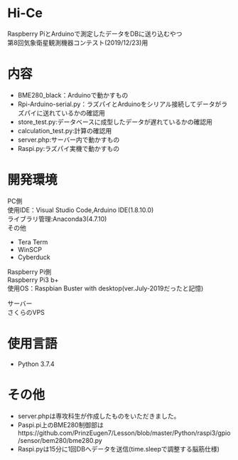 # Hi-Ce
Raspberry PiとArduinoで測定したデータをDBに送り込むやつ  
第8回気象衛星観測機器コンテスト(2019/12/23)用  

内容
=========================================
- BME280_black：Arduinoで動かすもの  
- Rpi-Arduino-serial.py：ラズパイとArduinoをシリアル接続してデータがラズパイに送れているかの確認用  
- store_test.py:データベースに成型したデータが遅れているかの確認用  
- calculation_test.py:計算の確認用  
- server.php:サーバー内で動かすもの  
- Raspi.py:ラズパイ実機で動かすもの  

開発環境
==========================================
PC側  
使用IDE：Visual Studio Code,Arduino IDE(1.8.10.0)  
ライブラリ管理:Anaconda3(4.7.10)  
その他  
- Tera Term  
- WinSCP  
- Cyberduck  
  
Raspberry Pi側  
Raspberry Pi3 b+  
使用OS：Raspbian Buster with desktop(ver.July-2019だったと記憶)  

サーバー  
さくらのVPS

使用言語
==================================================
- Python 3.7.4  

その他
===================================================
- server.phpは専攻科生が作成したものをいただきました。  
- Paspi.pi上のBME280制御部はhttps://github.com/PrinzEugen7/Lesson/blob/master/Python/raspi3/gpio/sensor/bem280/bme280.py  
- Raspi.pyは15分に1回DBへデータを送信(time.sleepで調整する脳筋仕様)  
